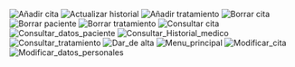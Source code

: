 ![Añadir cita](https://github.com/Elen16alva/IS_proyecto/blob/master/ENTREGA2/Diagramas%20Secuencia/Añadir_Citas.png)
![Actualizar historial](https://github.com/Elen16alva/IS_proyecto/blob/master/ENTREGA2/Diagramas%20Secuencia/Añadir_Cita.png)
![Añadir tratamiento](https://github.com/Elen16alva/IS_proyecto/blob/master/ENTREGA2/Diagramas%20Secuencia/Añadir_Tratamiento.png)
![Borrar cita](https://github.com/Elen16alva/IS_proyecto/blob/master/ENTREGA2/Diagramas%20Secuencia/Borrar_Cita.png)
![Borrar paciente](https://github.com/Elen16alva/IS_proyecto/blob/master/ENTREGA2/Diagramas%20Secuencia/Borrar_Paciente.png)
![Borrar tratamiento](https://github.com/Elen16alva/IS_proyecto/blob/master/ENTREGA2/Diagramas%20Secuencia/Borrar_Tratamiento.png)
![Consultar cita]()
![Consultar_datos_paciente]()
![Consultar_Historial_medico](https://github.com/Elen16alva/IS_proyecto/blob/master/ENTREGA2/Diagramas%20Secuencia/consultar_historial.jpg)
![Consultar_tratamiento](https://github.com/Elen16alva/IS_proyecto/blob/master/ENTREGA2/Diagramas%20Secuencia/consultar_tratamiento.jpg)
![Dar_de alta](https://github.com/Elen16alva/IS_proyecto/blob/master/ENTREGA2/Diagramas%20Secuencia/dar_de_alta.jpg)
![Menu_principal](https://github.com/Elen16alva/IS_proyecto/blob/master/ENTREGA2/Diagramas%20Secuencia/menu_principal.jpg)
![Modificar_cita](https://github.com/Elen16alva/IS_proyecto/blob/master/ENTREGA2/Diagramas%20Secuencia/modificar%20cita.jpg)
![Modificar_datos_personales](https://github.com/Elen16alva/IS_proyecto/blob/master/ENTREGA2/Diagramas%20Secuencia/modificar_pacientes.jpg)
